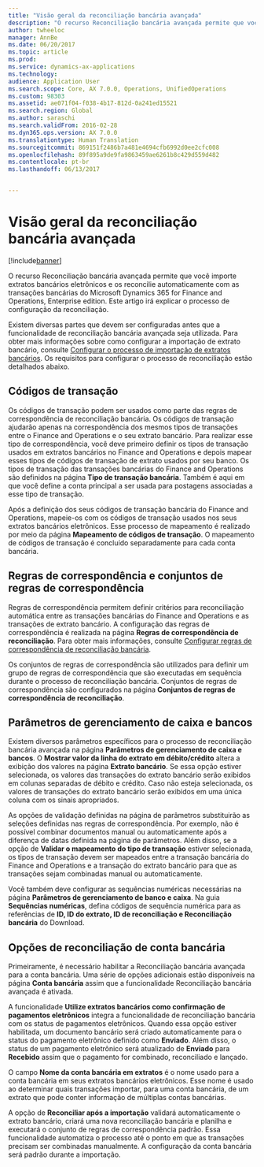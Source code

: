 ```yaml
---
title: "Visão geral da reconciliação bancária avançada"
description: "O recurso Reconciliação bancária avançada permite que você importe extratos bancários eletrônicos e os reconcilie automaticamente com as transações bancárias do Microsoft Dynamics 365 for Finance and Operations, Enterprise edition.  Este artigo irá explicar o processo de configuração da reconciliação."
author: twheeloc
manager: AnnBe
ms.date: 06/20/2017
ms.topic: article
ms.prod: 
ms.service: dynamics-ax-applications
ms.technology: 
audience: Application User
ms.search.scope: Core, AX 7.0.0, Operations, UnifiedOperations
ms.custom: 98303
ms.assetid: ae071f04-f038-4b17-812d-0a241ed15521
ms.search.region: Global
ms.author: saraschi
ms.search.validFrom: 2016-02-28
ms.dyn365.ops.version: AX 7.0.0
ms.translationtype: Human Translation
ms.sourcegitcommit: 869151f2486b7a481e4694cfb6992d0ee2cfc008
ms.openlocfilehash: 89f895a9de9fa9863459ae6261b8c429d559d482
ms.contentlocale: pt-br
ms.lasthandoff: 06/13/2017


---
```


# <a name="advanced-bank-reconciliation-overview"></a>Visão geral da reconciliação bancária avançada

[!include[banner](../includes/banner.md)]


O recurso Reconciliação bancária avançada permite que você importe extratos bancários eletrônicos e os reconcilie automaticamente com as transações bancárias do Microsoft Dynamics 365 for Finance and Operations, Enterprise edition.  Este artigo irá explicar o processo de configuração da reconciliação.  

Existem diversas partes que devem ser configuradas antes que a funcionalidade de reconciliação bancária avançada seja utilizada. Para obter mais informações sobre como configurar a importação de extrato bancário, consulte [Configurar o processo de importação de extratos bancários](set-up-advanced-bank-reconciliation-import-process.md).  Os requisitos para configurar o processo de reconciliação estão detalhados abaixo.

## <a name="transaction-codes"></a>Códigos de transação
Os códigos de transação podem ser usados como parte das regras de correspondência de reconciliação bancária.  Os códigos de transação ajudarão apenas na correspondência dos mesmos tipos de transações entre o Finance and Operations e o seu extrato bancário.  Para realizar esse tipo de correspondência, você deve primeiro definir os tipos de transação usados em extratos bancários no Finance and Operations e depois mapear esses tipos de códigos de transação de extrato usados por seu banco.  Os tipos de transação das transações bancárias do Finance and Operations são definidos na página **Tipo de transação bancária**.  Também é aqui em que você define a conta principal a ser usada para postagens associadas a esse tipo de transação. 

Após a definição dos seus códigos de transação bancária do Finance and Operations, mapeie-os com os códigos de transação usados nos seus extratos bancários eletrônicos.  Esse processo de mapeamento é realizado por meio da página **Mapeamento de códigos de transação**.  O mapeamento de códigos de transação é concluído separadamente para cada conta bancária.

## <a name="matching-rules-and-matching-rule-sets"></a>Regras de correspondência e conjuntos de regras de correspondência
Regras de correspondência permitem definir critérios para reconciliação automática entre as transações bancárias do Finance and Operations e as transações de extrato bancário.  A configuração das regras de correspondência é realizada na página **Regras de correspondência de reconciliação**.  Para obter mais informações, consulte [Configurar regras de correspondência de reconciliação bancária](set-up-bank-reconciliation-matching-rules.md). 

Os conjuntos de regras de correspondência são utilizados para definir um grupo de regras de correspondência que são executadas em sequência durante o processo de reconciliação bancária.  Conjuntos de regras de correspondência são configurados na página **Conjuntos de regras de correspondência de reconciliação**.

## <a name="cash-and-bank-management-parameters"></a>Parâmetros de gerenciamento de caixa e bancos
Existem diversos parâmetros específicos para o processo de reconciliação bancária avançada na página **Parâmetros de gerenciamento de caixa e bancos**.  O **Mostrar valor da linha do extrato em débito/crédito** altera a exibição dos valores na página **Extrato bancário**.  Se essa opção estiver selecionada, os valores das transações do extrato bancário serão exibidos em colunas separadas de débito e crédito.  Caso não esteja selecionada, os valores de transações do extrato bancário serão exibidos em uma única coluna com os sinais apropriados. 

As opções de validação definidas na página de parâmetros substituirão as seleções definidas nas regras de correspondência.  Por exemplo, não é possível combinar documentos manual ou automaticamente após a diferença de datas definida na página de parâmetros.  Além disso, se a opção de **Validar o mapeamento do tipo de transação** estiver selecionada, os tipos de transação devem ser mapeados entre a transação bancária do Finance and Operations e a transação do extrato bancário para que as transações sejam combinadas manual ou automaticamente. 

Você também deve configurar as sequências numéricas necessárias na página **Parâmetros de gerenciamento de banco e caixa**.  Na guia **Sequências numéricas**, defina códigos de sequência numérica para as referências de **ID, ID do extrato, ID de reconciliação e Reconciliação bancária** do Download.

## <a name="bank-account-reconciliation-options"></a>Opções de reconciliação de conta bancária
Primeiramente, é necessário habilitar a Reconciliação bancária avançada para a conta bancária.  Uma série de opções adicionais estão disponíveis na página **Conta bancária** assim que a funcionalidade Reconciliação bancária avançada é ativada. 

A funcionalidade **Utilize extratos bancários como confirmação de pagamentos eletrônicos** integra a funcionalidade de reconciliação bancária com os status de pagamentos eletrônicos.  Quando essa opção estiver habilitada, um documento bancário será criado automaticamente para o status do pagamento eletrônico definido como **Enviado**.  Além disso, o status de um pagamento eletrônico será atualizado de **Enviado** para **Recebido** assim que o pagamento for combinado, reconciliado e lançado. 

O campo **Nome da conta bancária em extratos** é o nome usado para a conta bancária em seus extratos bancários eletrônicos.  Esse nome é usado ao determinar quais transações importar, para uma conta bancária, de um extrato que pode conter informação de múltiplas contas bancárias. 

A opção de **Reconciliar após a importação** validará automaticamente o extrato bancário, criará uma nova reconciliação bancária e planilha e executará o conjunto de regras de correspondência padrão.  Essa funcionalidade automatiza o processo até o ponto em que as transações precisam ser combinadas manualmente.  A configuração da conta bancária será padrão durante a importação.




